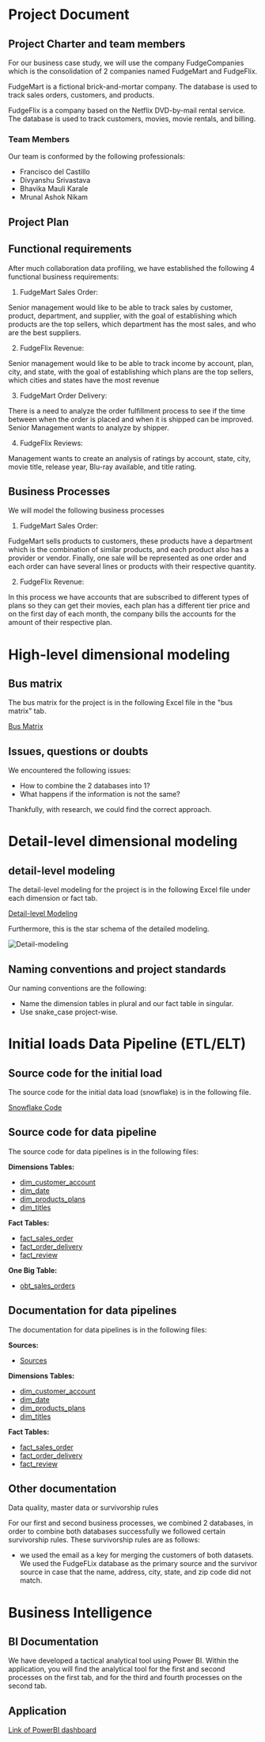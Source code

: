 # Project Document

## Project Charter and team members

For our business case study, we will use the company FudgeCompanies which is the consolidation of 2 companies named FudgeMart and FudgeFlix. 

FudgeMart is a fictional brick-and-mortar company. The database is used to track sales orders, customers, and products.

FudgeFlix is a company based on the Netflix DVD-by-mail rental service. The database is used to track customers, movies, movie rentals, and billing.


### Team Members

Our team is conformed by the following professionals:
- Francisco del Castillo
- Divyanshu Srivastava
- Bhavika Mauli Karale
- Mrunal Ashok Nikam

## Project Plan

## Functional requirements
After much collaboration data profiling, we have established the following 4 functional business requirements:

1. FudgeMart Sales Order:
   
Senior management would like to be able to track sales by customer, product, department, and supplier, with the goal of establishing which products are the top sellers, which department has the most sales, and who are the best suppliers. 

2. FudgeFlix Revenue:

Senior management would like to be able to track income by account, plan, city, and state, with the goal of establishing which plans are the top sellers, which cities and states have the most revenue 

3. FudgeMart Order Delivery:

There is a need to analyze the order fulfillment process to see if the time between when the order is placed and when it is shipped can be improved. Senior Management wants to analyze by shipper.

4. FudgeFlix Reviews:
   
Management wants to create an analysis of ratings by account, state, city, movie title, release year, Blu-ray available, and title rating.

## Business Processes

We will model the following business processes 
1. FudgeMart Sales Order:

FudgeMart sells products to customers, these products have a department which is the combination of similar products, and each product also has a provider or vendor. Finally, one sale will be represented as one order and each order can have several lines or products with their respective quantity. 

2. FudgeFlix Revenue:

In this process we have accounts that are subscribed to different types of plans so they can get their movies, each plan has a different tier price and on the first day of each month, the company bills the accounts for the amount of their respective plan. 

# High-level dimensional modeling
## Bus matrix

The bus matrix for the project is in the following Excel file in the "bus matrix" tab.

[Bus Matrix](Dimensional-Modeling-Workbook.xlsx)

## Issues, questions or doubts

We encountered the following issues:
- How to combine the 2 databases into 1?
- What happens if the information is not the same?

Thankfully, with research, we could find the correct approach. 

# Detail-level dimensional modeling
## detail-level modeling
The detail-level modeling for the project is in the following Excel file under each dimension or fact tab. 

[Detail-level Modeling](Dimensional-Modeling-Workbook.xlsx)

Furthermore, this is the star schema of the detailed modeling. 

![Detail-modeling](./Detail_data_modeling-2024-04-06_16-21.png)


## Naming conventions and project standards

Our naming conventions are the following:
- Name the dimension tables in plural and our fact table in singular.
- Use snake_case project-wise.


# Initial loads Data Pipeline (ETL/ELT)
## Source code for the initial load

The source code for the initial data load (snowflake) is in the following file.

[Snowflake Code](Snowflake-code.txt)

## Source code for data pipeline

The source code for data pipelines is in the following files:

**Dimensions Tables:**
- [dim_customer_account](../fudgecompanies/models/dim_customer_account.sql)
- [dim_date](../fudgecompanies/models/dim_date.sql)
- [dim_products_plans](../fudgecompanies/models/dim_products_plans.sql)
- [dim_titles](../fudgecompanies/models/dim_titles.sql)

**Fact Tables:**
- [fact_sales_order](../fudgecompanies/models/fact_sales_order.sql)
- [fact_order_delivery](../fudgecompanies/models/fact_order_delivery.sql)
- [fact_review](../fudgecompanies/models/fact_review.sql)

**One Big Table:**
- [obt_sales_orders](../fudgecompanies/models/obt_sales_orders.sql)


## Documentation for data pipelines
The documentation for data pipelines is in the following files:

**Sources:**
- [Sources](../fudgecompanies/models/sources.yml)

**Dimensions Tables:**
- [dim_customer_account](../fudgecompanies/models/dim_customer_account.yml)
- [dim_date](../fudgecompanies/models/dim_date.yml)
- [dim_products_plans](../fudgecompanies/models/dim_products_plans.yml)
- [dim_titles](../fudgecompanies/models/dim_titles.yml)

**Fact Tables:**
- [fact_sales_order](../fudgecompanies/models/fact_sales_order.yml)
- [fact_order_delivery](../fudgecompanies/models/fact_order_delivery.yml)
- [fact_review](../fudgecompanies/models/fact_review.yml)


## Other documentation
Data quality, master data or survivorship rules

For our first and second business processes, we combined 2 databases, in order to combine both databases successfully we followed certain survivorship rules. These survivorship rules are as follows:
- we used the email as a key for merging the customers of both datasets. We used the FudgeFLix database as the primary source and the survivor source in case that the name, address, city, state, and zip code did not match.

# Business Intelligence
## BI Documentation
We have developed a tactical analytical tool using Power BI. Within the application, you will find the analytical tool for the first and second processes on the first tab, and for the third and fourth processes on the second tab.

## Application
[Link of PowerBI dashboard](https://app.powerbi.com/groups/me/reports/b0c9b159-8736-4ddb-9b80-daf1be6d883e/ReportSection?experience=power-bi)

